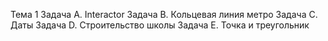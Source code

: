 Тема 1
Задача A. Interactor
Задача B. Кольцевая линия метро
Задача C. Даты
Задача D. Строительство школы
Задача E. Точка и треугольник
